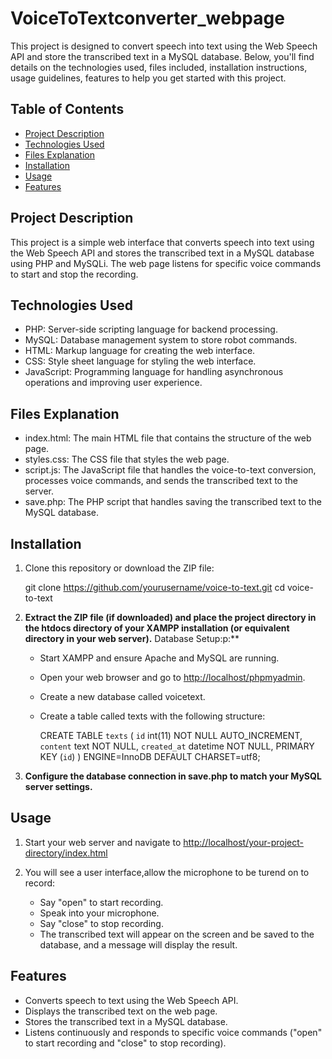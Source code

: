 # VoiceToTextconverter_webpage
This project is designed to convert speech into text using the Web Speech API and store the transcribed text in a MySQL database. Below, you'll find details on the technologies used, files included, installation instructions, usage guidelines, features to help you get started with this project.

## Table of Contents

- [Project Description](#project-description)
- [Technologies Used](#technologies-used)
- [Files Explanation](#files-explanation)
- [Installation](#installation)
- [Usage](#usage)
- [Features](#features)

## Project Description

This project is a simple web interface that converts speech into text using the Web Speech API and stores the transcribed text in a MySQL database using PHP and MySQLi. The web page listens for specific voice commands to start and stop the recording.

## Technologies Used

- PHP: Server-side scripting language for backend processing.
- MySQL: Database management system to store robot commands.
- HTML: Markup language for creating the web interface.
- CSS: Style sheet language for styling the web interface.
- JavaScript: Programming language for handling asynchronous operations and improving user experience.

## Files Explanation

- index.html: The main HTML file that contains the structure of the web page.
- styles.css: The CSS file that styles the web page.
- script.js: The JavaScript file that handles the voice-to-text conversion, processes voice commands, and sends the transcribed text to the server.
- save.php: The PHP script that handles saving the transcribed text to the MySQL database.

## Installation

1. Clone this repository or download the ZIP file:

  
   git clone https://github.com/yourusername/voice-to-text.git
   cd voice-to-text
   
2. **Extract the ZIP file (if downloaded) and place the project directory in the htdocs directory of your XAMPP installation (or equivalent directory in your web server).**
Database Setup:p:**

   - Start XAMPP and ensure Apache and MySQL are running.
   - Open your web browser and go to [http://localhost/phpmyadmin](http://localhost/phpmyadmin).
   - Create a new database called voicetext.
   - Create a table called texts with the following structure:

    
     CREATE TABLE `texts` (
       `id` int(11) NOT NULL AUTO_INCREMENT,
       `content` text NOT NULL,
       `created_at` datetime NOT NULL,
       PRIMARY KEY (`id`)
     ) ENGINE=InnoDB DEFAULT CHARSET=utf8;
     
4. **Configure the database connection in save.php to match your MySQL server settings.**

## Usage
1. Start your web server and navigate to [http://localhost/your-project-directory/index.html](http://localhost/your-project-directory/index.html)

2. You will see a user interface,allow the microphone to be turend on to record:
   - Say "open" to start recording.
   - Speak into your microphone.
   - Say "close" to stop recording.
   - The transcribed text will appear on the screen and be saved to the database, and a message will display the result.

## Features

- Converts speech to text using the Web Speech API.
- Displays the transcribed text on the web page.
- Stores the transcribed text in a MySQL database.
- Listens continuously and responds to specific voice commands ("open" to start recording and "close" to stop recording).

